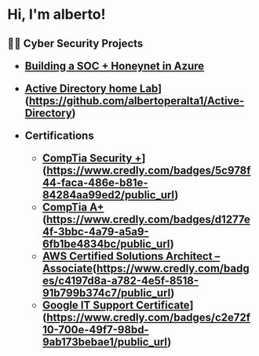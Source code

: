 <h1>Hi, I'm alberto! 

<h2>👨‍💻 Cyber Security Projects

- [Building a SOC + Honeynet in Azure](https://github.com/tico15/Building-a-SOC-Honeynet-in-Azure#building-a-soc-honeynet-in-azure)  

- [Active Directory home Lab]([)](https://github.com/albertoperalta1/Active-Directory)

- Certifications
  - [CompTia Security +]([)](https://www.credly.com/badges/5c978f44-faca-486e-b81e-84284aa99ed2/public_url) 
  - [CompTia A+]([)(https://www.credly.com/badges/d1277e4f-3bbc-4a79-a5a9-6fb1be4834bc/public_url)  
  - [AWS Certified Solutions Architect – Associate]([)(https://www.credly.com/badges/c4197d8a-a782-4e5f-8518-91b799b374c7/public_url)
  - [Google IT Support Certificate]([)](https://www.credly.com/badges/c2e72f10-700e-49f7-98bd-9ab173bebae1/public_url)


